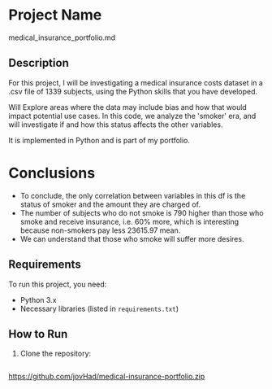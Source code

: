 # Project Name 
medical_insurance_portfolio.md

## Description

For this project, I will be investigating a medical insurance costs dataset in a .csv file of 1339 subjects,
using the Python skills that you have developed. 
 
Will Explore areas where the data may include bias and how that would impact potential use cases.
In this code, we analyze the 'smoker' era, and will investigate if and how this status affects the other variables. 

It is implemented in Python and is part of my portfolio.
# Conclusions

- To conclude, the only correlation between variables in this df is the status of smoker and the amount they are charged of.
- The number of subjects who do not smoke is 790 higher than those who smoke and receive insurance, i.e. 60% more,
which is interesting because non-smokers pay less 23615.97 mean. 
- We can understand that those who
smoke will suffer more desires.


## Requirements

To run this project, you need:
- Python 3.x
- Necessary libraries (listed in `requirements.txt`)

## How to Run

1. Clone the repository:
   ```sh
  https://github.com/jovHad/medical-insurance-portfolio.zip
